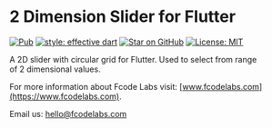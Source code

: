 # 2 Dimension Slider for Flutter

[![Pub](https://img.shields.io/pub/v/slider2d.svg)](https://pub.dev/packages/slider2d)
[![style: effective dart](https://img.shields.io/badge/style-effective_dart-40c4ff.svg)](https://github.com/tenhobi/effective_dart)
[![Star on GitHub](https://img.shields.io/github/stars/fcodelabs/slider_2d.svg?style=flat&logo=github&colorB=deeppink&label=stars)](https://github.com/fcodelabs/slider_2d)
[![License: MIT](https://img.shields.io/badge/license-MIT-purple.svg)](https://opensource.org/licenses/MIT)

A 2D slider with circular grid for Flutter. Used to select from range  
of 2 dimensional values.

For more information about Fcode Labs visit:
[www.fcodelabs.com](https://www.fcodelabs.com).

Email us:
[hello@fcodelabs.com](mailto:hello@fcodelabs.com?subject=Help%20on%202D%20Slider)

